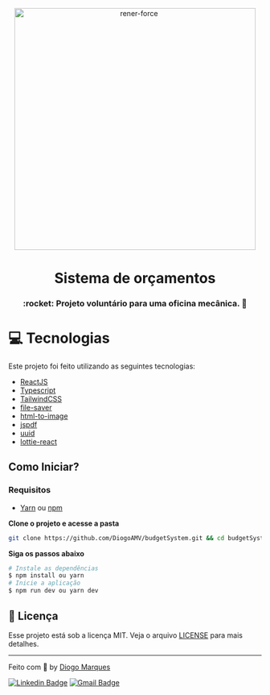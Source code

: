 <p align="center">
   <img src="preview.png" alt="rener-force" width="480px"/>
</p>

<h1 align="center">Sistema de orçamentos</h1>

<h3 align="center">
  :rocket: Projeto voluntário para uma oficina mecânica. 🚀
</h3>


# :computer: Tecnologias

Este projeto foi feito utilizando as seguintes tecnologias:

* [ReactJS](https://reactjs.org/)
* [Typescript](https://www.typescriptlang.org/)
* [TailwindCSS](https://tailwindcss.com/)
* [file-saver](https://www.npmjs.com/package/file-saver)
* [html-to-image](https://www.npmjs.com/package/html-to-image)
* [jspdf](https://github.com/parallax/jsPDF)
* [uuid](https://yarnpkg.com/package?name=uuid)
* [lottie-react](https://lottiereact.com/)

## Como Iniciar?

### Requisitos

- [Yarn](https://classic.yarnpkg.com/) ou [npm](https://www.npmjs.com/package/npm)

**Clone o projeto e acesse a pasta**

```bash
git clone https://github.com/DiogoAMV/budgetSystem.git && cd budgetSystem
```

**Siga os passos abaixo**

```bash
# Instale as dependências
$ npm install ou yarn
# Inicie a aplicação
$ npm run dev ou yarn dev
```

## :memo: Licença

Esse projeto está sob a licença MIT. Veja o arquivo [LICENSE](LICENSE.md) para mais detalhes.

---

Feito com :purple_heart: by [Diogo Marques](https://github.com/DiogoAMV)

[![Linkedin Badge](https://img.shields.io/badge/-Diogo%20Marques-blue?style=flat-square&logo=Linkedin&logoColor=white&link=https://www.linkedin.com/in/diogomarques/)](https://www.linkedin.com/in/diogo-amv/) 
[![Gmail Badge](https://img.shields.io/badge/-contato.diogoamv@gmail.com-c14438?style=flat-square&logo=Gmail&logoColor=white&link=mailto:contato.diogoamv@gmail.com)](mailto:diogo.amv19@gmail.com)
